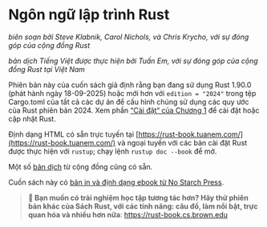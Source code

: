 # Ngôn ngữ lập trình Rust

_biên soạn bởi Steve Klabnik, Carol Nichols, và Chris Krycho, với sự đóng góp
của cộng đồng Rust_

_bản dịch Tiếng Việt được thực hiện bởi Tuấn Em, với sự đóng góp của cộng đồng
Rust tại Việt Nam_

Phiên bản này của cuốn sách giả định rằng bạn đang sử dụng Rust 1.90.0 (phát
hành ngày 18-09-2025) hoặc mới hơn với `edition = "2024"` trong tệp Cargo.toml
của tất cả các dự án để cấu hình chúng sử dụng các quy ước của Rust phiên
bản 2024. Xem phần [“Cài đặt“ của Chương 1][install]<!-- ignore --> để cài đặt
hoặc cập nhật Rust.

Định dạng HTML có sẵn trực tuyến tại
[https://rust-book.tuanem.com/](https://rust-book.tuanem.com/) và ngoại tuyến
với các bản cài đặt Rust được thực hiện với `rustup`; chạy lệnh
`rustup doc --book` để mở.

Một số [bản dịch][translations] từ cộng đồng cũng có sẵn.

Cuốn sách này có [bản in và định dạng ebook từ No Starch Press][nsprust].

[install]: ch01-01-installation.html
[nsprust]: https://nostarch.com/rust-programming-language-2nd-edition
[translations]: appendix-06-translation.html

> **🚨 Bạn muốn có trải nghiệm học tập tương tác hơn? Hãy thử phiên bản khác của
> Sách Rust, với các tính năng: câu đố, làm nổi bật, trực quan hóa và nhiều hơn
> nữa**: <https://rust-book.cs.brown.edu>
